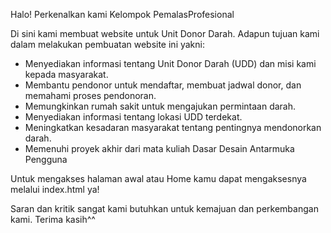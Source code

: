 Halo! Perkenalkan kami Kelompok PemalasProfesional

Di sini kami membuat website untuk Unit Donor Darah. Adapun tujuan kami dalam melakukan pembuatan website ini yakni:
- Menyediakan informasi tentang Unit Donor Darah (UDD) dan misi kami kepada masyarakat.
- Membantu pendonor untuk mendaftar, membuat jadwal donor, dan memahami proses pendonoran.
- Memungkinkan rumah sakit untuk mengajukan permintaan darah.
- Menyediakan informasi tentang lokasi UDD terdekat.
- Meningkatkan kesadaran masyarakat tentang pentingnya mendonorkan darah.
- Memenuhi proyek akhir dari mata kuliah Dasar Desain Antarmuka Pengguna

Untuk mengakses halaman awal atau Home kamu dapat mengaksesnya melalui index.html ya!

Saran dan kritik sangat kami butuhkan untuk kemajuan dan perkembangan kami. Terima kasih^^
